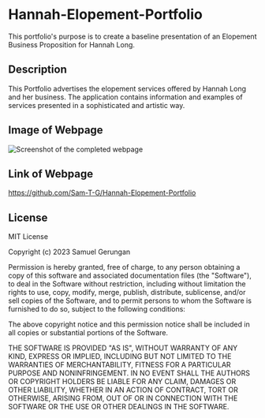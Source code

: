 # Hannah-Elopement-Portfolio

This portfolio's purpose is to create a baseline presentation of an Elopement Business Proposition for Hannah Long.

## Description

This Portfolio advertises the elopement services offered by Hannah Long and her business. The application contains information and examples of services presented in a sophisticated and artistic way.

## Image of Webpage

![Screenshot of the completed webpage]()

## Link of Webpage

https://github.com/Sam-T-G/Hannah-Elopement-Portfolio

## License

MIT License

Copyright (c) 2023 Samuel Gerungan

Permission is hereby granted, free of charge, to any person obtaining a copy of this software and associated documentation files (the "Software"), to deal in the Software without restriction, including without limitation the rights to use, copy, modify, merge, publish, distribute, sublicense, and/or sell copies of the Software, and to permit persons to whom the Software is furnished to do so, subject to the following conditions:

The above copyright notice and this permission notice shall be included in all copies or substantial portions of the Software.

THE SOFTWARE IS PROVIDED "AS IS", WITHOUT WARRANTY OF ANY KIND, EXPRESS OR IMPLIED, INCLUDING BUT NOT LIMITED TO THE WARRANTIES OF MERCHANTABILITY, FITNESS FOR A PARTICULAR PURPOSE AND NONINFRINGEMENT. IN NO EVENT SHALL THE AUTHORS OR COPYRIGHT HOLDERS BE LIABLE FOR ANY CLAIM, DAMAGES OR OTHER LIABILITY, WHETHER IN AN ACTION OF CONTRACT, TORT OR OTHERWISE, ARISING FROM, OUT OF OR IN CONNECTION WITH THE SOFTWARE OR THE USE OR OTHER DEALINGS IN THE SOFTWARE.
